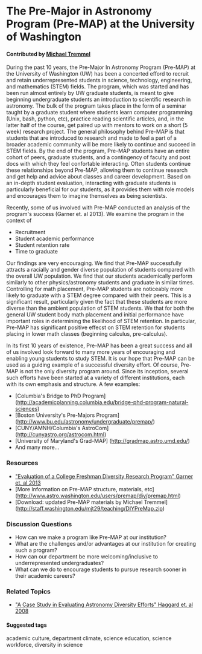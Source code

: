 # The Pre-Major in Astronomy Program (Pre-MAP) at the University of Washington

#### Contributed by [Michael Tremmel ](http://staff.washington.edu/mjt29/)

During the past 10 years, the Pre-Major In Astronomy Program (Pre-MAP) at the University of Washington (UW) has been a concerted efford to recruit and retain underrepresented students in science, technology, engineering, and mathematics (STEM) fields. The program, which was started and has been run almost entirely by UW graduate students, is meant to give beginning undergraduate students an introduction to scientific research in astronomy. The bulk of the program takes place in the form of a seminar taught by a graduate student where students learn computer programming (Unix, bash, python, etc), practice reading scientific articles, and, in the latter half of the course, get paired up with mentors to work on a short (5 week) research project. The general philosophy behind Pre-MAP is that students that are introduced to research and made to feel a part of a broader academic community will be more likely to continue and succeed in STEM fields. By the end of the program, Pre-MAP students have an entire cohort of peers, graduate students, and a contingency of faculty and post docs with which they feel confortable interacting. Often students continue these relationships beyond Pre-MAP, allowing them to continue research and get help and advice about classes and career development. Based on an in-depth student evaluation, interacting with graduate students is particularly beneficial for our students, as it provides them with role models and encourages them to imagine themselves as being scientists.

Recently, some of us involved with Pre-MAP conducted an analysis of the program's success (Garner et. al 2013). We examine the program in the context of

* Recruitment
* Student academic performance
* Student retention rate
* Time to graduate

Our findings are very encouraging. We find that Pre-MAP successfully attracts a racially and gender diverse population of students compared with the overall UW population. We find that our students academically perform similarly to other physics/astronomy students and graduate in similar times. Controlling for math placement, Pre-MAP students are noticeably more likely to graduate with a STEM degree compared with their peers. This is a significant result, particularly given the fact that these students are more diverse than the ambient population of STEM students. We that for both the general UW student body math placement and initial performance have important roles in determining the likelihood of STEM retention. In particular, Pre-MAP has significant positive effecst on STEM retention for students placing in lower math classes (beginning calculus, pre-calculus).

In its first 10 years of existence, Pre-MAP has been a great success and all of us involved look forward to many more years of encouraging and enabling young students to study STEM. It is our hope that Pre-MAP can be used as a guiding example of a successful diversity effort. Of course, Pre-MAP is not the only diversity program around. Since its inception, several such efforts have been started at a variety of different institutions, each with its own emphasis and structure. A few examples:

* [Columbia's Bridge to PhD Program] (http://academicplanning.columbia.edu/bridge-phd-program-natural-sciences)
* [Boston University's Pre-Majors Program] (http://www.bu.edu/astronomy/undergraduate/premap/)
* [CUNY/AMNH/Columbia's AstroCom] (http://cunyastro.org/astrocom.html)
* [University of Maryland's Grad-MAP] (http://gradmap.astro.umd.edu/)
* And many more...

### Resources 

* ["Evaluation of a College Freshman Diversity Research Program" Garner et. al 2013](http://adsabs.harvard.edu/abs/2013arXiv1311.5486G)
* [More Information on Pre-MAP structure, materials, etc] (http://www.astro.washington.edu/users/premap/diy/premap.html)
* [Download: updated Pre-MAP materials by Michael Tremmel] (http://staff.washington.edu/mjt29/teaching/DIYPreMap.zip)

### Discussion Questions

* How can we make a program like Pre-MAP at our institution?
* What are the challenges and/or advantages at our institution for creating such a program?
* How can our department be more welcoming/inclusive to underrepresented undergraduates?
* What can we do to encourage students to pursue research sooner in their academic careers?

### Related Topics

* ["A Case Study in Evaluating Astronomy Diversity Efforts" Haggard et. al 2008](http://csma.aas.org/spectrum_files/spectrum_Jun08.pdf)

#### Suggested tags

academic culture, department climate, 
science education, science workforce, diversity in science
